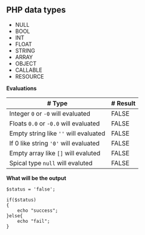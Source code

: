 ## PHP data types ##
* NULL
* BOOL
* INT
* FLOAT
* STRING
* ARRAY
* OBJECT
* CALLABLE
* RESOURCE

**Evaluations**

|# Type                                     |#     Result          |
|-------------------------------------------|----------------------|
|Integer ```0``` or ```-0``` will evaluated | FALSE                |
|Floats ```0.0``` or ```-0.0``` will evaluated| FALSE              |
|Empty string like ```''``` will evaluated  | FALSE                |
|If 0 like string ```'0'``` will evaluated  | FALSE                |
|Empty array like ```[]``` will evaluted    | FALSE                |
|Spical type ```null``` will evaluted       | FALSE                |

**What will be the output**
```
$status = 'false';

if($status)
{
    echo "success";
}else{
    echo "fail";
}
```
